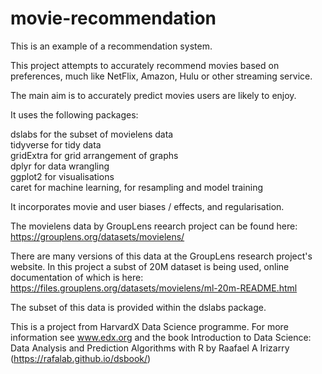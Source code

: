 # movie-recommendation

This is an example of a recommendation system.

This project attempts to accurately recommend movies based on preferences, much like NetFlix, Amazon, Hulu or other streaming service.

The main aim is to accurately predict movies users are likely to enjoy.

It uses the following packages:

dslabs for the subset of movielens data <br>
tidyverse for tidy data <br>
gridExtra for grid arrangement of graphs <br>
dplyr for data wrangling <br>
ggplot2 for visualisations<br>
caret for machine learning, for resampling and model training <br>


It incorporates movie and user biases / effects, and regularisation.

The movielens data by GroupLens reearch project can be found here: https://grouplens.org/datasets/movielens/ 

There are many versions of this data at the GroupLens research project's website. In this project a subst of 20M dataset is being used, online documentation of which is here:  https://files.grouplens.org/datasets/movielens/ml-20m-README.html

The subset of this data is provided within the dslabs package.

This is a project from HarvardX Data Science programme. For more information see www.edx.org and the book Introduction to Data Science: Data Analysis and Prediction Algorithms with R by Raafael A Irizarry (https://rafalab.github.io/dsbook/)
